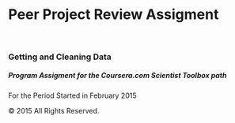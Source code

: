 <!-- project name -->
<h1>Peer Project Review Assigment</h1><br />
<h3>Getting and Cleaning Data</h3>
<h5>Program Assigment for the Coursera.com Scientist Toolbox path</h5>
<!-- installation -->
<!-- usage -->
<!-- contributing -->
<!-- history -->
<p>For the Period Started in February 2015</p>
<!-- credits -->
<!-- license -->
<smaller>&copy; 2015 All Rights Reserved.</smaller>
